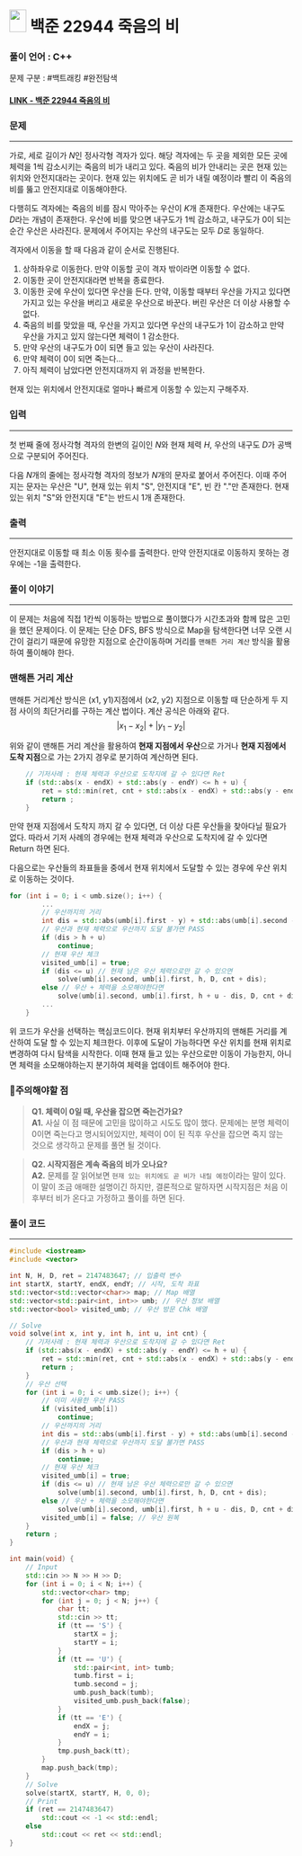 

# <img src="https://d2gd6pc034wcta.cloudfront.net/tier/13.svg" width="30" height="40"> 백준 22944 죽음의 비


### 풀이 언어 : C++

문제 구분 : #백트래킹 #완전탐색
#### [LINK - 백준 22944 죽음의 비](https://www.acmicpc.net/problem/22944)

### 문제
<hr>

가로, 세로 길이가 
$N$인 정사각형 격자가 있다. 해당 격자에는 두 곳을 제외한 모든 곳에 체력을 1씩 감소시키는 죽음의 비가 내리고 있다. 죽음의 비가 안내리는 곳은 현재 있는 위치와 안전지대라는 곳이다. 현재 있는 위치에도 곧 비가 내릴 예정이라 빨리 이 죽음의 비를 뚫고 안전지대로 이동해야한다.

다행히도 격자에는 죽음의 비를 잠시 막아주는 우산이 
$K$개 존재한다. 우산에는 내구도 
$D$라는 개념이 존재한다. 우산에 비를 맞으면 내구도가 1씩 감소하고, 내구도가 0이 되는 순간 우산은 사라진다. 문제에서 주어지는 우산의 내구도는 모두 
$D$로 동일하다.

격자에서 이동을 할 때 다음과 같이 순서로 진행된다.

1. 상하좌우로 이동한다. 만약 이동할 곳이 격자 밖이라면 이동할 수 없다. 
2. 이동한 곳이 안전지대라면 반복을 종료한다.
3. 이동한 곳에 우산이 있다면 우산을 든다. 만약, 이동할 때부터 우산을 가지고 있다면 가지고 있는 우산을 버리고 새로운 우산으로 바꾼다.
버린 우산은 더 이상 사용할 수 없다.
4. 죽음의 비를 맞았을 때, 우산을 가지고 있다면 우산의 내구도가 1이 감소하고 만약 우산을 가지고 있지 않는다면 체력이 1 감소한다.
5. 만약 우산의 내구도가 0이 되면 들고 있는 우산이 사라진다.
6. 만약 체력이 0이 되면 죽는다...
7. 아직 체력이 남았다면 안전지대까지 위 과정을 반복한다.

현재 있는 위치에서 안전지대로 얼마나 빠르게 이동할 수 있는지 구해주자.

### 입력
<hr>

첫 번째 줄에 정사각형 격자의 한변의 길이인 
$N$와 현재 체력 
$H$, 우산의 내구도 
$D$가 공백으로 구분되어 주어진다.

다음 
$N$개의 줄에는 정사각형 격자의 정보가 
$N$개의 문자로 붙어서 주어진다. 이때 주어지는 문자는 우산은 "U", 현재 있는 위치 "S", 안전지대 "E", 빈 칸 "."만 존재한다. 현재 있는 위치 "S"와 안전지대 "E"는 반드시 1개 존재한다.
### 출력
<hr>

안전지대로 이동할 때 최소 이동 횟수를 출력한다. 만약 안전지대로 이동하지 못하는 경우에는 -1을 출력한다.
### 풀이 이야기
<hr>

이 문제는 처음에 직접 1칸씩 이동하는 방법으로 풀이했다가 시간초과와 함께 많은 고민을 했던 문제이다. 이 문제는 단순 DFS, BFS 방식으로 Map을 탐색한다면 너무 오랜 시간이 걸리기 때문에 유망한 지점으로 순간이동하며 거리를 `맨해튼 거리 계산` 방식을 활용하여 풀이해야 한다.

### 맨해튼 거리 계산
맨해튼 거리계산 방식은 (x1, y1)지점에서 (x2, y2) 지점으로 이동할 때 단순하게 두 지점 사이의 최단거리를 구하는 계산 법이다. 계산 공식은 아래와 같다.
$$\left\vert x_1 - x_2 \right\vert + \left\vert y_1 - y_2 \right\vert$$


위와 같이 맨해튼 거리 계산을 활용하여 **현재 지점에서 우산**으로 가거나 **현재 지점에서 도착 지점**으로 가는 2가지 경우로 분기하여 계산하면 된다.

```c++
    // 기저사례 : 현재 체력과 우산으로 도착지에 갈 수 있다면 Ret
    if (std::abs(x - endX) + std::abs(y - endY) <= h + u) {
        ret = std::min(ret, cnt + std::abs(x - endX) + std::abs(y - endY));
        return ;
    }
```
만약 현재 지점에서 도착지 까지 갈 수 있다면, 더 이상 다른 우산들을 찾아다닐 필요가 없다. 따라서 기저 사례의 경우에는 현재 체력과 우산으로 도착지에 갈 수 있다면 Return 하면 된다.

다음으로는 우산들의 좌표들을 중에서 현재 위치에서 도달할 수 있는 경우에 우산 위치로 이동하는 것이다.
```c++
for (int i = 0; i < umb.size(); i++) {
        ...
        // 우산까지의 거리
        int dis = std::abs(umb[i].first - y) + std::abs(umb[i].second - x);
        // 우산과 현재 체력으로 우산까지 도달 불가면 PASS
        if (dis > h + u)
            continue;
        // 현재 우산 체크
        visited_umb[i] = true;
        if (dis <= u) // 현재 남은 우산 체력으로만 갈 수 있으면
            solve(umb[i].second, umb[i].first, h, D, cnt + dis);
        else // 우산 + 체력을 소모해야한다면
            solve(umb[i].second, umb[i].first, h + u - dis, D, cnt + dis);
        ...
    }
```
위 코드가 우산을 선택하는 핵심코드이다. 현재 위치부터 우산까지의 맨해튼 거리를 계산하여 도달 할 수 있는지 체크한다. 이후에 도달이 가능하다면 우산 위치를 현재 위치로 변경하여 다시 탐색을 시작한다. 이때 현재 들고 있는 우산으로만 이동이 가능한지, 아니면 체력을 소모해야하는지 분기하여 체력을 업데이트 해주어야 한다.


### 🚨주의해야할 점
>**Q1. 체력이 0일 때, 우산을 잡으면 죽는건가요?**  
>**A1.** 사실 이 점 때문에 고민을 많이하고 시도도 많이 했다. 문제에는 분명 체력이 0이면 죽는다고 명시되어있지만, 체력이 0이 된 직후 우산을 잡으면 죽지 않는 것으로 생각하고 문제를 풀면 될 것이다.


>**Q2. 시작지점은 계속 죽음의 비가 오나요?**  
>**A2.** 문제를 잘 읽어보면 `현재 있는 위치에도 곧 비가 내릴 예정`이라는 말이 있다. 이 말이 조금 애매한 설명이긴 하지만, 결론적으로 말하자면 시작지점은 처음 이후부터 비가 온다고 가정하고 풀이를 하면 된다.


### 풀이 코드
<hr>

``` c++
#include <iostream>
#include <vector>

int N, H, D, ret = 2147483647; // 입출력 변수
int startX, startY, endX, endY; // 시작, 도착 좌표
std::vector<std::vector<char>> map; // Map 배열
std::vector<std::pair<int, int>> umb; // 우산 정보 배열
std::vector<bool> visited_umb; // 우산 방문 Chk 배열

// Solve
void solve(int x, int y, int h, int u, int cnt) {
    // 기저사례 : 현재 체력과 우산으로 도착지에 갈 수 있다면 Ret
    if (std::abs(x - endX) + std::abs(y - endY) <= h + u) {
        ret = std::min(ret, cnt + std::abs(x - endX) + std::abs(y - endY));
        return ;
    }
    // 우산 선택
    for (int i = 0; i < umb.size(); i++) {
        // 이미 사용한 우산 PASS
        if (visited_umb[i])
            continue;
        // 우산까지의 거리
        int dis = std::abs(umb[i].first - y) + std::abs(umb[i].second - x);
        // 우산과 현재 체력으로 우산까지 도달 불가면 PASS
        if (dis > h + u)
            continue;
        // 현재 우산 체크
        visited_umb[i] = true;
        if (dis <= u) // 현재 남은 우산 체력으로만 갈 수 있으면
            solve(umb[i].second, umb[i].first, h, D, cnt + dis);
        else // 우산 + 체력을 소모해야한다면
            solve(umb[i].second, umb[i].first, h + u - dis, D, cnt + dis);
        visited_umb[i] = false; // 우산 원복
    }
    return ;
}

int main(void) {
    // Input
    std::cin >> N >> H >> D;
    for (int i = 0; i < N; i++) {
        std::vector<char> tmp;
        for (int j = 0; j < N; j++) {
            char tt;
            std::cin >> tt;
            if (tt == 'S') {
                startX = j;
                startY = i;
            }
            if (tt == 'U') {
                std::pair<int, int> tumb;
                tumb.first = i;
                tumb.second = j;
                umb.push_back(tumb);
                visited_umb.push_back(false);
            }
            if (tt == 'E') {
                endX = j;
                endY = i;
            }
            tmp.push_back(tt);
        }
        map.push_back(tmp);
    }
    // Solve
    solve(startX, startY, H, 0, 0);
    // Print
    if (ret == 2147483647)
        std::cout << -1 << std::endl;
    else
        std::cout << ret << std::endl;
}
```
